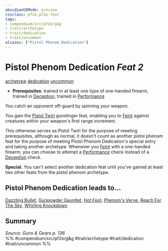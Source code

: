 ```yaml
---
obsidianUIMode: preview
cssclass: pf2e,pf2e-feat
tags:
- compendium/src/pf2e/g&g
- trait/archetype
- trait/dedication
- trait/uncommon
aliases: ["Pistol Phenom Dedication"]
---
```

# Pistol Phenom Dedication  *Feat 2*  
[archetype](/rules/traits/archetype.md)  [dedication](/rules/traits/dedication.md)  [uncommon](/rules/traits/uncommon.md)  

- **Prerequisites**: trained in at least one type of one-handed firearm, trained in [Deception](/compendium/skills.md#Deception), trained in [Performance](/compendium/skills.md#Performance)

You catch an opponent off-guard by spinning your weapon.

You gain the [Pistol Twirl](/compendium/feats/pistol-twirl-g-g.md) gunslinger feat, enabling you to [Feint](/rules/actions/feint.md) against creatures within your weapon's first range increment.

This otherwise serves as Pistol Twirl for the purpose of meeting prerequisites, although as normal, it doesn't count as another pistol phenom feat for the purpose of meeting Pistol Phenom Dedication's special entry and taking another archetype. Whenever you [Feint](/rules/actions/feint.md) with a one-handed firearm, you can choose to attempt a [Performance](/compendium/skills.md#Performance) check instead of a [Deception](/compendium/skills.md#Deception) check.

**Special.** You can't select another dedication feat until you've gained at least two other feats from the pistol phenom archetype.

## Pistol Phenom Dedication leads to...

[Dazzling Bullet](/compendium/feats/dazzling-bullet-g-g.md), [Gunpowder Gauntlet](/compendium/feats/gunpowder-gauntlet-g-g.md), [Hot Foot](/compendium/feats/hot-foot-g-g.md), [Phenom's Verve](/compendium/feats/phenoms-verve-g-g.md), [Reach For The Sky](/compendium/feats/reach-for-the-sky-g-g.md), [Whirling Knockdown](/compendium/feats/whirling-knockdown-g-g.md)

## Summary

*Source: Guns & Gears p. 136*  
%% #compendium/src/pf2e/g&g #trait/archetype #trait/dedication #trait/uncommon %%
